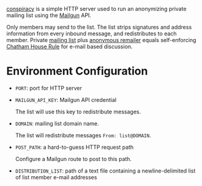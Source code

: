 [conspiracy] is a simple HTTP server used to run an anonymizing private
mailing list using the [Mailgun] API.

[conspiracy]: https://npmjs.com/packages/conspiracy

[Mailgun]: https://mailgun.com

Only members may send to the list.  The list strips signatures and
address information from every inbound message, and redistributes
to each member.  Private [mailing list] plus [anonymous remailer]
equals self-enforcing [Chatham House Rule] for e-mail based discussion.

[mailing list]: https://en.wikipedia.org/wiki/Electronic_mailing_list

[anonymous remailer]: https://en.wikipedia.org/wiki/Anonymous_remailer

[Chatham House Rule]: https://www.chathamhouse.org/about/chatham-house-rule

# Environment Configuration

- `PORT`: port for HTTP server

- `MAILGUN_API_KEY`: Mailgun API credential

  The list will use this key to redistribute messages.

- `DOMAIN`: mailing list domain name.

  The list will redistribute messages `From: list@DOMAIN`.

- `POST_PATH`: a hard-to-guess HTTP request path

  Configure a Mailgun route to post to this path.

- `DISTRIBUTION_LIST`: path of a text file containing a
  newline-delimited list of list member e-mail addresses
